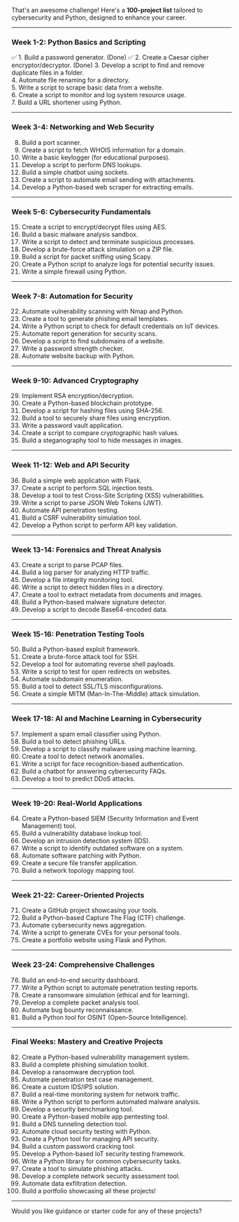 That's an awesome challenge! Here's a **100-project list** tailored to cybersecurity and Python, designed to enhance your career.  

---

### **Week 1-2: Python Basics and Scripting**  
✅ 1. Build a password generator.  (Done)
✅ 2. Create a Caesar cipher encryptor/decryptor.  (Done)
3. Develop a script to find and remove duplicate files in a folder.  
4. Automate file renaming for a directory.  
5. Write a script to scrape basic data from a website.  
6. Create a script to monitor and log system resource usage.  
7. Build a URL shortener using Python.  

---

### **Week 3-4: Networking and Web Security**  
8. Build a port scanner.  
9. Create a script to fetch WHOIS information for a domain.  
10. Write a basic keylogger (for educational purposes).  
11. Develop a script to perform DNS lookups.  
12. Build a simple chatbot using sockets.  
13. Create a script to automate email sending with attachments.  
14. Develop a Python-based web scraper for extracting emails.  

---

### **Week 5-6: Cybersecurity Fundamentals**  
15. Create a script to encrypt/decrypt files using AES.  
16. Build a basic malware analysis sandbox.  
17. Write a script to detect and terminate suspicious processes.  
18. Develop a brute-force attack simulation on a ZIP file.  
19. Build a script for packet sniffing using Scapy.  
20. Create a Python script to analyze logs for potential security issues.  
21. Write a simple firewall using Python.  

---

### **Week 7-8: Automation for Security**  
22. Automate vulnerability scanning with Nmap and Python.  
23. Create a tool to generate phishing email templates.  
24. Write a Python script to check for default credentials on IoT devices.  
25. Automate report generation for security scans.  
26. Develop a script to find subdomains of a website.  
27. Write a password strength checker.  
28. Automate website backup with Python.  

---

### **Week 9-10: Advanced Cryptography**  
29. Implement RSA encryption/decryption.  
30. Create a Python-based blockchain prototype.  
31. Develop a script for hashing files using SHA-256.  
32. Build a tool to securely share files using encryption.  
33. Write a password vault application.  
34. Create a script to compare cryptographic hash values.  
35. Build a steganography tool to hide messages in images.  

---

### **Week 11-12: Web and API Security**  
36. Build a simple web application with Flask.  
37. Create a script to perform SQL injection tests.  
38. Develop a tool to test Cross-Site Scripting (XSS) vulnerabilities.  
39. Write a script to parse JSON Web Tokens (JWT).  
40. Automate API penetration testing.  
41. Build a CSRF vulnerability simulation tool.  
42. Develop a Python script to perform API key validation.  

---

### **Week 13-14: Forensics and Threat Analysis**  
43. Create a script to parse PCAP files.  
44. Build a log parser for analyzing HTTP traffic.  
45. Develop a file integrity monitoring tool.  
46. Write a script to detect hidden files in a directory.  
47. Create a tool to extract metadata from documents and images.  
48. Build a Python-based malware signature detector.  
49. Develop a script to decode Base64-encoded data.  

---

### **Week 15-16: Penetration Testing Tools**  
50. Build a Python-based exploit framework.  
51. Create a brute-force attack tool for SSH.  
52. Develop a tool for automating reverse shell payloads.  
53. Write a script to test for open redirects on websites.  
54. Automate subdomain enumeration.  
55. Build a tool to detect SSL/TLS misconfigurations.  
56. Create a simple MITM (Man-In-The-Middle) attack simulation.  

---

### **Week 17-18: AI and Machine Learning in Cybersecurity**  
57. Implement a spam email classifier using Python.  
58. Build a tool to detect phishing URLs.  
59. Develop a script to classify malware using machine learning.  
60. Create a tool to detect network anomalies.  
61. Write a script for face recognition-based authentication.  
62. Build a chatbot for answering cybersecurity FAQs.  
63. Develop a tool to predict DDoS attacks.  

---

### **Week 19-20: Real-World Applications**  
64. Create a Python-based SIEM (Security Information and Event Management) tool.  
65. Build a vulnerability database lookup tool.  
66. Develop an intrusion detection system (IDS).  
67. Write a script to identify outdated software on a system.  
68. Automate software patching with Python.  
69. Create a secure file transfer application.  
70. Build a network topology mapping tool.  

---

### **Week 21-22: Career-Oriented Projects**  
71. Create a GitHub project showcasing your tools.  
72. Build a Python-based Capture The Flag (CTF) challenge.  
73. Automate cybersecurity news aggregation.  
74. Write a script to generate CVEs for your personal tools.  
75. Create a portfolio website using Flask and Python.  

---

### **Week 23-24: Comprehensive Challenges**  
76. Build an end-to-end security dashboard.  
77. Write a Python script to automate penetration testing reports.  
78. Create a ransomware simulation (ethical and for learning).  
79. Develop a complete packet analysis tool.  
80. Automate bug bounty reconnaissance.  
81. Build a Python tool for OSINT (Open-Source Intelligence).  

---

### **Final Weeks: Mastery and Creative Projects**  
82. Create a Python-based vulnerability management system.  
83. Build a complete phishing simulation toolkit.  
84. Develop a ransomware decryption tool.  
85. Automate penetration test case management.  
86. Create a custom IDS/IPS solution.  
87. Build a real-time monitoring system for network traffic.  
88. Write a Python script to perform automated malware analysis.  
89. Develop a security benchmarking tool.  
90. Create a Python-based mobile app pentesting tool.  
91. Build a DNS tunneling detection tool.  
92. Automate cloud security testing with Python.  
93. Create a Python tool for managing API security.  
94. Build a custom password cracking tool.  
95. Develop a Python-based IoT security testing framework.  
96. Write a Python library for common cybersecurity tasks.  
97. Create a tool to simulate phishing attacks.  
98. Develop a complete network security assessment tool.  
99. Automate data exfiltration detection.  
100. Build a portfolio showcasing all these projects!  

---

Would you like guidance or starter code for any of these projects?